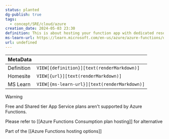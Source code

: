 ```yaml
---
status: planted
dg-publish: true
tags:
  - concept/SRE/cloud/azure
creation_date: 2024-05-03 23:30
definition: This is about hosting your function app with dedicated resources in an App Service plan, including in an App Service Environment (ASE).
ms-learn-url: https://learn.microsoft.com/en-us/azure/azure-functions/dedicated-plan
url: undefined
---
```

| MetaData   |                                              |
| ---------- | -------------------------------------------- |
| Definition | `VIEW[{definition}][text(renderMarkdown)]`   |
| Homesite   | `VIEW[{url}][text(renderMarkdown)]`          |
| MS Learn   | `VIEW[{ms-learn-url}][text(renderMarkdown)]` |

> [!warning] 
> Free and Shared tier App Service plans aren't supported by Azure Functions.

Please refer to [[Azure Functions Consumption plan hosting]] for alternative

Part of the [[Azure Functions hosting options]]


